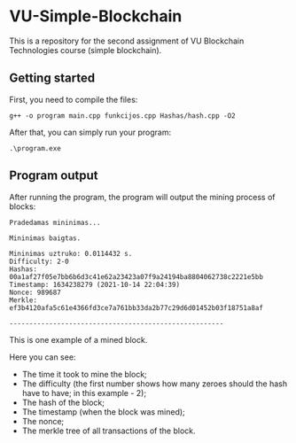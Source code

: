 # VU-Simple-Blockchain
This is a repository for the second assignment of VU Blockchain Technologies course (simple blockchain).

## Getting started

First, you need to compile the files:
```shell
g++ -o program main.cpp funkcijos.cpp Hashas/hash.cpp -O2
```
After that, you can simply run your program:
```shell
.\program.exe 
```

## Program output

After running the program, the program will output the mining process of blocks:
```shell
Pradedamas mininimas...

Mininimas baigtas.

Mininimas uztruko: 0.0114432 s.
Difficulty: 2-0
Hashas: 00a1af27f05e7bb6b6d3c41e62a23423a07f9a24194ba8804062738c2221e5bb
Timestamp: 1634238279 (2021-10-14 22:04:39)
Nonce: 989687
Merkle: ef3b4120afa5c61e4366fd3ce7a761bb33da2b77c29d6d01452b03f18751a8af

------------------------------------------------------
```
This is one example of a mined block. 

Here you can see:
* The time it took to mine the block;
* The difficulty (the first number shows how many zeroes should the hash have to have; in this example - 2);
* The hash of the block;
* The timestamp (when the block was mined);
* The nonce;
* The merkle tree of all transactions of the block.

